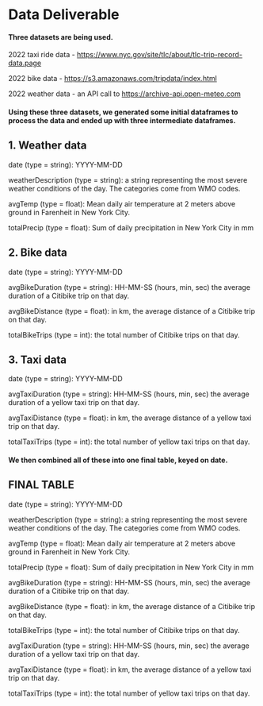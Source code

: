 # Data Deliverable

#### Three datasets are being used.

2022 taxi ride data - https://www.nyc.gov/site/tlc/about/tlc-trip-record-data.page

2022 bike data - https://s3.amazonaws.com/tripdata/index.html

2022 weather data - an API call to https://archive-api.open-meteo.com

#### Using these three datasets, we generated some initial dataframes to process the data and ended up with three intermediate dataframes.

##  1. Weather data

date (type = string): YYYY-MM-DD

weatherDescription (type = string): a string representing the most severe weather conditions of the day. The categories come from WMO codes.

avgTemp (type = float): Mean daily air temperature at 2 meters above ground in Farenheit in New York City.

totalPrecip (type = float): Sum of daily precipitation in New York City in mm

##  2. Bike data

date (type = string): YYYY-MM-DD

avgBikeDuration (type = string): HH-MM-SS (hours, min, sec) the average duration of a Citibike trip on that day.

avgBikeDistance (type = float): in km, the average distance of a Citibike trip on that day.

totalBikeTrips (type = int): the total number of Citibike trips on that day.

## 3. Taxi data

date (type = string): YYYY-MM-DD

avgTaxiDuration (type = string): HH-MM-SS (hours, min, sec) the average duration of a yellow taxi trip on that day.

avgTaxiDistance (type = float): in km, the average distance of a yellow taxi trip on that day.

totalTaxiTrips (type = int): the total number of yellow taxi trips on that day.

#### We then combined all of these into one final table, keyed on date.

## FINAL TABLE

date (type = string): YYYY-MM-DD

weatherDescription (type = string): a string representing the most severe weather conditions of the day. The categories come from WMO codes.

avgTemp (type = float): Mean daily air temperature at 2 meters above ground in Farenheit in New York City.

totalPrecip (type = float): Sum of daily precipitation in New York City in mm

avgBikeDuration (type = string): HH-MM-SS (hours, min, sec) the average duration of a Citibike trip on that day.

avgBikeDistance (type = float): in km, the average distance of a Citibike trip on that day.

totalBikeTrips (type = int): the total number of Citibike trips on that day.

avgTaxiDuration (type = string): HH-MM-SS (hours, min, sec) the average duration of a yellow taxi trip on that day.

avgTaxiDistance (type = float): in km, the average distance of a yellow taxi trip on that day.

totalTaxiTrips (type = int): the total number of yellow taxi trips on that day.
